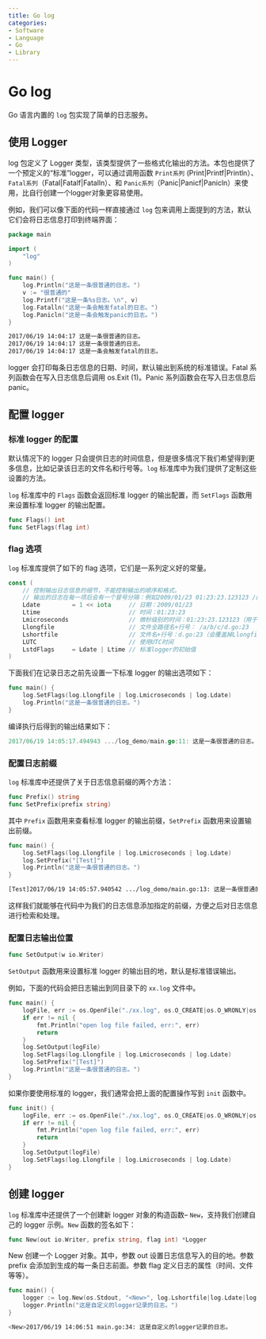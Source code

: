 ```yaml
---
title: Go log
categories:
- Software
- Language
- Go
- Library
---
```

# Go log

Go 语言内置的 `log` 包实现了简单的日志服务。

## 使用 Logger

log 包定义了 Logger 类型，该类型提供了一些格式化输出的方法。本包也提供了一个预定义的“标准”logger，可以通过调用函数 `Print系列` (Print|Printf|Println）、`Fatal系列`（Fatal|Fatalf|Fatalln）、和 `Panic系列`（Panic|Panicf|Panicln）来使用，比自行创建一个logger对象更容易使用。

例如，我们可以像下面的代码一样直接通过 `log` 包来调用上面提到的方法，默认它们会将日志信息打印到终端界面：

```go
package main

import (
    "log"
)

func main() {
    log.Println("这是一条很普通的日志。")
    v := "很普通的"
    log.Printf("这是一条%s日志。\n", v)
    log.Fatalln("这是一条会触发fatal的日志。")
    log.Panicln("这是一条会触发panic的日志。")
}
```

```bash
2017/06/19 14:04:17 这是一条很普通的日志。
2017/06/19 14:04:17 这是一条很普通的日志。
2017/06/19 14:04:17 这是一条会触发fatal的日志。
```

logger 会打印每条日志信息的日期、时间，默认输出到系统的标准错误。Fatal 系列函数会在写入日志信息后调用 os.Exit (1)。Panic 系列函数会在写入日志信息后 panic。

## 配置 logger

### 标准 logger 的配置

默认情况下的 logger 只会提供日志的时间信息，但是很多情况下我们希望得到更多信息，比如记录该日志的文件名和行号等。`log` 标准库中为我们提供了定制这些设置的方法。

`log` 标准库中的 `Flags` 函数会返回标准 logger 的输出配置，而 `SetFlags` 函数用来设置标准 logger 的输出配置。

```go
func Flags() int
func SetFlags(flag int)
```

### flag 选项

`log` 标准库提供了如下的 flag 选项，它们是一系列定义好的常量。

```go
const (
    // 控制输出日志信息的细节，不能控制输出的顺序和格式。
    // 输出的日志在每一项后会有一个冒号分隔：例如2009/01/23 01:23:23.123123 /a/b/c/d.go:23: message
    Ldate         = 1 << iota     // 日期：2009/01/23
    Ltime                         // 时间：01:23:23
    Lmicroseconds                 // 微秒级别的时间：01:23:23.123123（用于增强Ltime位）
    Llongfile                     // 文件全路径名+行号： /a/b/c/d.go:23
    Lshortfile                    // 文件名+行号：d.go:23（会覆盖掉Llongfile）
    LUTC                          // 使用UTC时间
    LstdFlags     = Ldate | Ltime // 标准logger的初始值
)
```

下面我们在记录日志之前先设置一下标准 logger 的输出选项如下：

```go
func main() {
	log.SetFlags(log.Llongfile | log.Lmicroseconds | log.Ldate)
	log.Println("这是一条很普通的日志。")
}
```

编译执行后得到的输出结果如下：

```go
2017/06/19 14:05:17.494943 .../log_demo/main.go:11: 这是一条很普通的日志。
```

### 配置日志前缀

`log` 标准库中还提供了关于日志信息前缀的两个方法：

```go
func Prefix() string
func SetPrefix(prefix string)
```

其中 `Prefix` 函数用来查看标准 logger 的输出前缀，`SetPrefix` 函数用来设置输出前缀。

```go
func main() {
	log.SetFlags(log.Llongfile | log.Lmicroseconds | log.Ldate)
	log.SetPrefix("[Test]")
	log.Println("这是一条很普通的日志。")
}
```

```bash
[Test]2017/06/19 14:05:57.940542 .../log_demo/main.go:13: 这是一条很普通的日志。
```

这样我们就能够在代码中为我们的日志信息添加指定的前缀，方便之后对日志信息进行检索和处理。

### 配置日志输出位置

```go
func SetOutput(w io.Writer)
```

`SetOutput` 函数用来设置标准 logger 的输出目的地，默认是标准错误输出。

例如，下面的代码会把日志输出到同目录下的 `xx.log` 文件中。

```go
func main() {
	logFile, err := os.OpenFile("./xx.log", os.O_CREATE|os.O_WRONLY|os.O_APPEND, 0644)
	if err != nil {
		fmt.Println("open log file failed, err:", err)
		return
	}
	log.SetOutput(logFile)
	log.SetFlags(log.Llongfile | log.Lmicroseconds | log.Ldate)
	log.SetPrefix("[Test]")
	log.Println("这是一条很普通的日志。")
}
```

如果你要使用标准的 logger，我们通常会把上面的配置操作写到 `init` 函数中。

```go
func init() {
    logFile, err := os.OpenFile("./xx.log", os.O_CREATE|os.O_WRONLY|os.O_APPEND, 0644)
    if err != nil {
        fmt.Println("open log file failed, err:", err)
        return
    }
    log.SetOutput(logFile)
    log.SetFlags(log.Llongfile | log.Lmicroseconds | log.Ldate)
}
```

## 创建 logger

`log` 标准库中还提供了一个创建新 logger 对象的构造函数– `New`，支持我们创建自己的 logger 示例。`New` 函数的签名如下：

```go
func New(out io.Writer, prefix string, flag int) *Logger
```

New 创建一个 Logger 对象。其中，参数 out 设置日志信息写入的目的地。参数 prefix 会添加到生成的每一条日志前面。参数 flag 定义日志的属性（时间、文件等等）。

```go
func main() {
	logger := log.New(os.Stdout, "<New>", log.Lshortfile|log.Ldate|log.Ltime)
	logger.Println("这是自定义的logger记录的日志。")
}
```

```bash
<New>2017/06/19 14:06:51 main.go:34: 这是自定义的logger记录的日志。
```